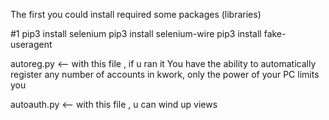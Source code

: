 The first you could install required some packages (libraries)

#1 
pip3 install selenium
pip3 install selenium-wire
pip3 install fake-useragent


autoreg.py <-- with this file , if u ran it
You have the ability to automatically register any number of accounts in kwork, 
only the power of your PC limits you


autoauth.py <-- with this file , u can wind up views
